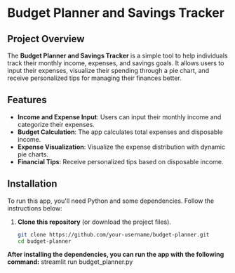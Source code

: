 # Budget Planner and Savings Tracker

## Project Overview
The **Budget Planner and Savings Tracker** is a simple tool to help individuals track their monthly income, expenses, and savings goals. It allows users to input their expenses, visualize their spending through a pie chart, and receive personalized tips for managing their finances better.

## Features
- **Income and Expense Input**: Users can input their monthly income and categorize their expenses.
- **Budget Calculation**: The app calculates total expenses and disposable income.
- **Expense Visualization**: Visualize the expense distribution with dynamic pie charts.
- **Financial Tips**: Receive personalized tips based on disposable income.
  
## Installation

To run this app, you'll need Python and some dependencies. Follow the instructions below:

1. **Clone this repository** (or download the project files).
   
   ```bash
   git clone https://github.com/your-username/budget-planner.git
   cd budget-planner
**After installing the dependencies, you can run the app with the following command:**
streamlit run budget_planner.py